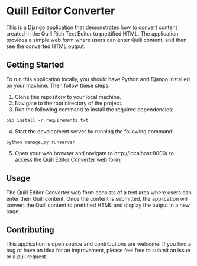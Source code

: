 # Quill Editor Converter
This is a Django application that demonstrates how to convert content created in the Quill Rich Text Editor to prettified HTML. The application provides a simple web form where users can enter Quill content, and then see the converted HTML output.
## Getting Started
To run this application locally, you should have Python and Django installed on your machine. Then follow these steps:

1. Clone this repository to your local machine.
2. Navigate to the root directory of the project.
3. Run the following command to install the required dependencies:
```
pip install -r requirements.txt
```
4. Start the development server by running the following command:
```
python manage.py runserver
```
5. Open your web browser and navigate to http://localhost:8000/ to access the Quill Editor Converter web form.
## Usage
The Quill Editor Converter web form consists of a text area where users can enter their Quill content. Once the content is submitted, the application will convert the Quill content to prettified HTML and display the output in a new page.

## Contributing
This application is open source and contributions are welcome! If you find a bug or have an idea for an improvement, please feel free to submit an issue or a pull request.
